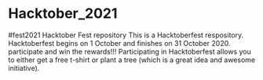 # Hacktober_2021 
#fest2021
Hacktober Fest repository 
This is a Hacktoberfest respository. Hacktoberfest begins on 1 October and finishes on 31 October 2020.
participate and win the rewards!!!
Participating in Hacktoberfest allows you to either get a free t-shirt or plant a tree (which is a great idea and awesome initiative).

